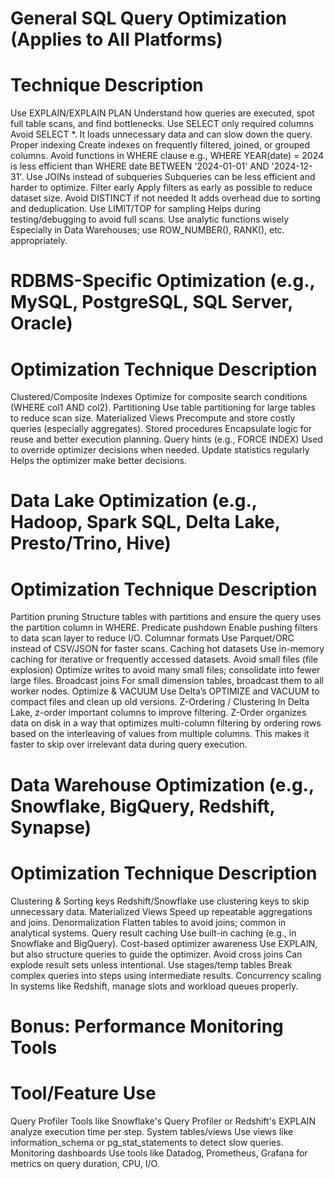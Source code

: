 General SQL Query Optimization (Applies to All Platforms)
==============================================================================================================================================================
Technique										Description
==============================================================================================================================================================
Use EXPLAIN/EXPLAIN PLAN						Understand how queries are executed, spot full table scans, and find bottlenecks.
Use SELECT only required columns				Avoid SELECT *. It loads unnecessary data and can slow down the query.
Proper indexing									Create indexes on frequently filtered, joined, or grouped columns.
Avoid functions in WHERE clause					e.g., WHERE YEAR(date) = 2024 is less efficient than WHERE date BETWEEN '2024-01-01' AND '2024-12-31'.
Use JOINs instead of subqueries					Subqueries can be less efficient and harder to optimize.
Filter early									Apply filters as early as possible to reduce dataset size.
Avoid DISTINCT if not needed					It adds overhead due to sorting and deduplication.
Use LIMIT/TOP for sampling						Helps during testing/debugging to avoid full scans.
Use analytic functions wisely					Especially in Data Warehouses; use ROW_NUMBER(), RANK(), etc. appropriately.

RDBMS-Specific Optimization (e.g., MySQL, PostgreSQL, SQL Server, Oracle)
==============================================================================================================================================================
Optimization Technique							Description
==============================================================================================================================================================
Clustered/Composite 							Indexes	Optimize for composite search conditions (WHERE col1 AND col2).
Partitioning									Use table partitioning for large tables to reduce scan size.
Materialized Views								Precompute and store costly queries (especially aggregates).
Stored procedures								Encapsulate logic for reuse and better execution planning.
Query hints 									(e.g., FORCE INDEX)	Used to override optimizer decisions when needed.
Update statistics regularly						Helps the optimizer make better decisions.

Data Lake Optimization (e.g., Hadoop, Spark SQL, Delta Lake, Presto/Trino, Hive)
==============================================================================================================================================================
Optimization Technique							Description
==============================================================================================================================================================
Partition pruning								Structure tables with partitions and ensure the query uses the partition column in WHERE.
Predicate pushdown								Enable pushing filters to data scan layer to reduce I/O.
Columnar formats								Use Parquet/ORC instead of CSV/JSON for faster scans.
Caching hot datasets							Use in-memory caching for iterative or frequently accessed datasets.
Avoid small files (file explosion)				Optimize writes to avoid many small files; consolidate into fewer large files.
Broadcast joins									For small dimension tables, broadcast them to all worker nodes.
Optimize & VACUUM								Use Delta’s OPTIMIZE and VACUUM to compact files and clean up old versions.
Z-Ordering / Clustering							In Delta Lake, z-order important columns to improve filtering. Z-Order organizes data on disk in a way that optimizes multi-column filtering by ordering rows based on the interleaving of values from multiple columns. This makes it faster to skip over irrelevant data during query execution.

Data Warehouse Optimization (e.g., Snowflake, BigQuery, Redshift, Synapse)
==============================================================================================================================================================
Optimization Technique							Description
==============================================================================================================================================================
Clustering & Sorting keys						Redshift/Snowflake use clustering keys to skip unnecessary data.
Materialized Views								Speed up repeatable aggregations and joins.
Denormalization									Flatten tables to avoid joins; common in analytical systems.
Query result caching							Use built-in caching (e.g., in Snowflake and BigQuery).
Cost-based optimizer awareness					Use EXPLAIN, but also structure queries to guide the optimizer.
Avoid cross joins								Can explode result sets unless intentional.
Use stages/temp tables							Break complex queries into steps using intermediate results.
Concurrency scaling								In systems like Redshift, manage slots and workload queues properly.


Bonus: Performance Monitoring Tools
==============================================================================================================================================================
Tool/Feature									Use
==============================================================================================================================================================
Query Profiler									Tools like Snowflake's Query Profiler or Redshift's EXPLAIN analyze execution time per step.
System tables/views								Use views like information_schema or pg_stat_statements to detect slow queries.
Monitoring dashboards	Use tools like Datadog, Prometheus, Grafana for metrics on query duration, CPU, I/O.